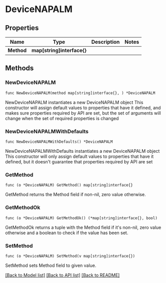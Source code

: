 # DeviceNAPALM

## Properties

Name | Type | Description | Notes
------------ | ------------- | ------------- | -------------
**Method** | **map[string]interface{}** |  | 

## Methods

### NewDeviceNAPALM

`func NewDeviceNAPALM(method map[string]interface{}, ) *DeviceNAPALM`

NewDeviceNAPALM instantiates a new DeviceNAPALM object
This constructor will assign default values to properties that have it defined,
and makes sure properties required by API are set, but the set of arguments
will change when the set of required properties is changed

### NewDeviceNAPALMWithDefaults

`func NewDeviceNAPALMWithDefaults() *DeviceNAPALM`

NewDeviceNAPALMWithDefaults instantiates a new DeviceNAPALM object
This constructor will only assign default values to properties that have it defined,
but it doesn't guarantee that properties required by API are set

### GetMethod

`func (o *DeviceNAPALM) GetMethod() map[string]interface{}`

GetMethod returns the Method field if non-nil, zero value otherwise.

### GetMethodOk

`func (o *DeviceNAPALM) GetMethodOk() (*map[string]interface{}, bool)`

GetMethodOk returns a tuple with the Method field if it's non-nil, zero value otherwise
and a boolean to check if the value has been set.

### SetMethod

`func (o *DeviceNAPALM) SetMethod(v map[string]interface{})`

SetMethod sets Method field to given value.



[[Back to Model list]](../README.md#documentation-for-models) [[Back to API list]](../README.md#documentation-for-api-endpoints) [[Back to README]](../README.md)


